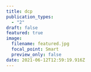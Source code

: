 ```yaml
---
title: dcp
publication_types:
  - "2"
draft: false
featured: true
image:
  filename: featured.jpg
  focal_point: Smart
  preview_only: false
date: 2021-06-12T12:59:19.916Z
---
```

